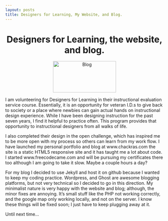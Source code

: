 ```yaml
---
layout: posts
title: Designers for Learning, My Website, and Blog.
---
```

<center><h1> Designers for Learning, the website, and blog. </h1></center>
<center><img src="https://cdn.pixabay.com/photo/2015/01/29/03/03/practice-615644_960_720.jpg" width="200" height="100" alt="Blog"></center>

<p>I am volunteering for Designers for Learning in their instructional evaluation service course. Essentially, it is an opportunity for veteran I.D.s to give back to society or a place where newbies can gain actual hands on instructional design experience. While I have been designing instruction for the past seven years, I find it helpful to practice often. This program provides that opportunity to instructional designers from all walks of life. </p>

<p>I also completed their design in the open challenge, which has inspired me to be more open with my process so others can learn from my work flow. I have launched my personal portfolio and blog at www.chackras.com the site is a static HTML5 responsive site and it has taught me a lot about code. I started www.freecodecame.com and will be pursuing my certificates there too although I am going to take it slow. Maybe a couple hours a day?</p>

 <p>For my blog I decided to use Jekyll and host it on github because I wanted to keep my coding practice. Wordpress, and Ghost are awesome blogging platforms, but not very technical so I decided to go in this direction. My minimalist nature is very happy with the website and blog; although, the minor fixes are annoying. It’s small stuff like the PHP not working correctly, and the google map only working locally, and not on the server. I know these things will be fixed soon; I just have to keep plugging away at it. </p>

<p>Until next time…</p>   
